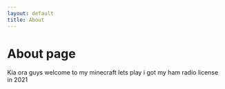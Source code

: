 ```yaml
---
layout: default
title: About
---
```


# About page

Kia ora guys welcome to my minecraft lets play
i got my ham radio license in 2021

